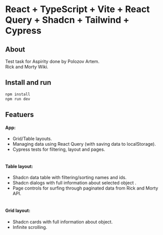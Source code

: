 # React + TypeScript + Vite + React Query + Shadcn + Tailwind + Cypress

## About
Test task for Aspirity done by Polozov Artem. <br>
Rick and Morty Wiki. 

## Install and run

```js
npm install 
npm run dev
```

## Featuers 

#### App: 
  - Grid/Table layouts.  <br>
  - Managing data using React Query (with saving data to localStorage). <br>
  - Cypress tests for filtering, layout and pages. <br> <br>

#### Table layout: 
  - Shadcn data table with filtering/sorting names and ids. <br>
  - Shadcn dialogs with full information about selected object . <br>
  - Page controls for surfing through paginated data from Rick and Morty API. <br> <br>

#### Grid layout: 
  - Shadcn cards with full information about object. <br>
  - Infinite scrolling.